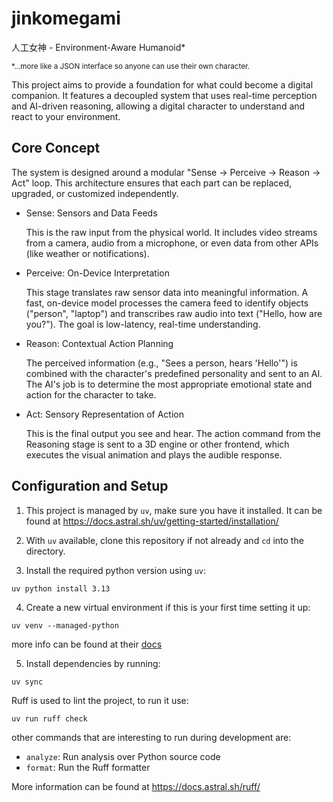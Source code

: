 # jinkomegami

人工女神 - Environment-Aware Humanoid*

<small>*...more like a JSON interface so anyone can use their own character.</small>

This project aims to provide a foundation for what could become a digital companion. It features a decoupled system that uses real-time perception and AI-driven reasoning, allowing a digital character to understand and react to your environment.

## Core Concept

The system is designed around a modular "Sense → Perceive → Reason → Act" loop. This architecture ensures that each part can be replaced, upgraded, or customized independently.

- Sense: Sensors and Data Feeds

  This is the raw input from the physical world. It includes video streams from a camera, audio from a microphone, or even data from other APIs (like weather or notifications).

- Perceive: On-Device Interpretation

  This stage translates raw sensor data into meaningful information. A fast, on-device model processes the camera feed to identify objects ("person", "laptop") and transcribes raw audio into text ("Hello, how are you?"). The goal is low-latency, real-time understanding.

- Reason: Contextual Action Planning

  The perceived information (e.g., "Sees a person, hears 'Hello'") is combined with the character's predefined personality and sent to an AI. The AI's job is to determine the most appropriate emotional state and action for the character to take.

- Act: Sensory Representation of Action

  This is the final output you see and hear. The action command from the Reasoning stage is sent to a 3D engine or other frontend, which executes the visual animation and plays the audible response.



## Configuration and Setup

1. This project is managed by `uv`, make sure you have it installed.
It can be found at https://docs.astral.sh/uv/getting-started/installation/

2. With `uv` available, clone this repository if not already and `cd` into the directory.

3. Install the required python version using `uv`: 

```shell 
uv python install 3.13
```

4. Create a new virtual environment if this is your first time setting it up:


```shell
uv venv --managed-python
```

more info can be found at their [docs](https://docs.astral.sh/uv/reference/cli/#uv-venv)

5. Install dependencies by running:
```shell
uv sync
```

Ruff is used to lint the project, to run it use:
```shell
uv run ruff check
```

other commands that are interesting to run during development are:
 - `analyze`:  Run analysis over Python source code
 - `format`: Run the Ruff formatter

 More information can be found at https://docs.astral.sh/ruff/